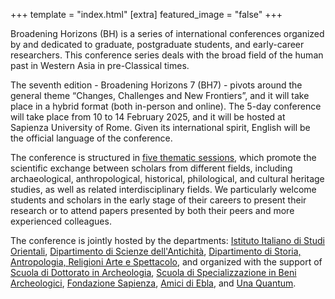 +++
template = "index.html"
[extra]
featured_image = "false"
+++

Broadening Horizons (BH) is a series of international conferences organized by and dedicated to graduate, postgraduate students, and early-career researchers. This conference series deals with the broad field of the human past in Western Asia in pre-Classical times.

The seventh edition - Broadening Horizons 7 (BH7) - pivots around the general theme “Changes, Challenges and New Frontiers”, and it will take place in a hybrid format (both in-person and online). The 5-day conference will take place from 10 to 14 February 2025, and it will be hosted at Sapienza University of Rome. Given its international spirit, English will be the official language of the conference. 

The conference is structured in [five thematic sessions](/about/sessions), which promote the scientific exchange between scholars from different fields, including archaeological, anthropological, historical, philological, and cultural heritage studies, as well as related interdisciplinary fields. We particularly welcome students and scholars in the early stage of their careers to present their research or to attend papers presented by both their peers and more experienced colleagues. 

The conference is jointly hosted by the departments: [Istituto Italiano di Studi Orientali](https://web.uniroma1.it/diso/en), [Dipartimento di Scienze dell'Antichità](https://www.antichita.uniroma1.it/eng), [Dipartimento di Storia, Antropologia, Religioni Arte e Spettacolo](https://saras.uniroma1.it/en), and organized with the support of [Scuola di Dottorato in Archeologia](https://phd.uniroma1.it/web/PHD-SCHOOL-OF-ARCHAEOLOGY_nD3482_EN.aspx), [Scuola di Specializzazione in Beni Archeologici](https://web.uniroma1.it/scuola_beniarcheologici/en), [Fondazione Sapienza](https://www.fondazionesapienza.uniroma1.it/), [Amici di Ebla](https://www.amicidiebla.org/), and [Una Quantum](https://www.unaquantum.com/).